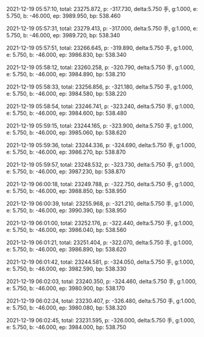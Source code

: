 2021-12-19 05:57:10, total: 23275.872, p: -317.730, delta:5.750 手, g:1.000, e: 5.750, b: -46.000, ep: 3989.950, bp: 538.460

2021-12-19 05:57:31, total: 23279.413, p: -317.000, delta:5.750 手, g:1.000, e: 5.750, b: -46.000, ep: 3989.720, bp: 538.340

2021-12-19 05:57:51, total: 23266.645, p: -319.890, delta:5.750 手, g:1.000, e: 5.750, b: -46.000, ep: 3986.830, bp: 538.340

2021-12-19 05:58:12, total: 23260.258, p: -320.790, delta:5.750 手, g:1.000, e: 5.750, b: -46.000, ep: 3984.890, bp: 538.210

2021-12-19 05:58:33, total: 23256.856, p: -321.180, delta:5.750 手, g:1.000, e: 5.750, b: -46.000, ep: 3984.580, bp: 538.220

2021-12-19 05:58:54, total: 23246.741, p: -323.240, delta:5.750 手, g:1.000, e: 5.750, b: -46.000, ep: 3984.600, bp: 538.480

2021-12-19 05:59:15, total: 23244.165, p: -323.900, delta:5.750 手, g:1.000, e: 5.750, b: -46.000, ep: 3985.060, bp: 538.620

2021-12-19 05:59:36, total: 23244.336, p: -324.690, delta:5.750 手, g:1.000, e: 5.750, b: -46.000, ep: 3986.270, bp: 538.870

2021-12-19 05:59:57, total: 23248.532, p: -323.730, delta:5.750 手, g:1.000, e: 5.750, b: -46.000, ep: 3987.230, bp: 538.870

2021-12-19 06:00:18, total: 23249.788, p: -322.750, delta:5.750 手, g:1.000, e: 5.750, b: -46.000, ep: 3988.850, bp: 538.950

2021-12-19 06:00:39, total: 23255.968, p: -321.210, delta:5.750 手, g:1.000, e: 5.750, b: -46.000, ep: 3990.390, bp: 538.950

2021-12-19 06:01:00, total: 23252.176, p: -322.440, delta:5.750 手, g:1.000, e: 5.750, b: -46.000, ep: 3986.040, bp: 538.560

2021-12-19 06:01:21, total: 23251.404, p: -322.070, delta:5.750 手, g:1.000, e: 5.750, b: -46.000, ep: 3986.890, bp: 538.620

2021-12-19 06:01:42, total: 23244.581, p: -324.050, delta:5.750 手, g:1.000, e: 5.750, b: -46.000, ep: 3982.590, bp: 538.330

2021-12-19 06:02:03, total: 23240.350, p: -324.460, delta:5.750 手, g:1.000, e: 5.750, b: -46.000, ep: 3980.900, bp: 538.170

2021-12-19 06:02:24, total: 23230.407, p: -326.480, delta:5.750 手, g:1.000, e: 5.750, b: -46.000, ep: 3980.080, bp: 538.320

2021-12-19 06:02:45, total: 23231.595, p: -326.000, delta:5.750 手, g:1.000, e: 5.750, b: -46.000, ep: 3984.000, bp: 538.750